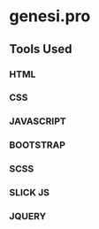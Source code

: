 # genesi.pro



## Tools Used 

### HTML
### CSS
### JAVASCRIPT

### BOOTSTRAP
### SCSS
### SLICK JS
### JQUERY
